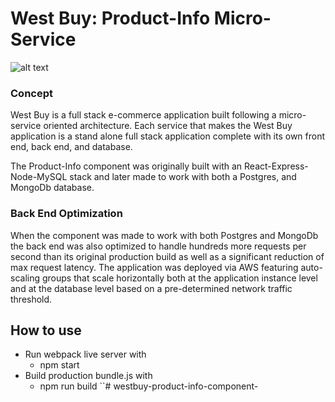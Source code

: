 # West Buy: Product-Info Micro-Service

![alt text](https://scotch-res.cloudinary.com/image/upload/w_1050,q_auto:good,f_auto/v1540545426/tzs50mjrlopv85r3qjpq.jpg "MERN Stack Technologies Used")

### Concept
West Buy is a full stack e-commerce application built following a micro-service oriented architecture. Each service that makes the West Buy application is a stand alone full stack application complete with its own front end, back end, and database.

The Product-Info component was originally built with an React-Express-Node-MySQL stack and later made to work with both a Postgres, and MongoDb database. 

### Back End Optimization
When the component was made to work with both Postgres and MongoDb the back end was also optimized to handle hundreds more requests per second than its original production build as well as a significant reduction of max request latency. The application was deployed via AWS featuring auto-scaling groups that scale horizontally both at the application instance level and at the database level based on a pre-determined network traffic threshold. 

## How to use
- Run webpack live server with
    - npm start
- Build production bundle.js with
    - npm run build
    ``# westbuy-product-info-component-

